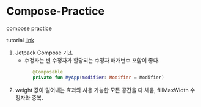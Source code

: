 # Compose-Practice
compose practice

tutorial [link](https://developer.android.com/courses/jetpack-compose/course)

1. Jetpack Compose 기초
    - 수정자는 빈 수정자가 할당되는 수정자 매개변수 포함이 좋다.
      ```kotlin
         @Composable
         private fun MyApp(modifier: Modifier = Modifier)
      ```
2. weight 값이 밀어내는 효과와 사용 가능한 모든 공간을 다 채움, fillMaxWidth 수정자와 중복.